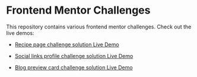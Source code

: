 # Frontend Mentor Challenges

This repository contains various frontend mentor challenges. Check out the live demos:

- [Recipe page challenge solution Live Demo](https://vaishscode.github.io/frontend-mentor-challenges/recipe-page-main/)

- [Social links profile challenge solution Live Demo](https://vaishscode.github.io/frontend-mentor-challenges/social-links-profile-main/)

- [Blog preview card challenge solution Live Demo](https://vaishscode.github.io/frontend-mentor-challenges/blog-preview-card-main/)
